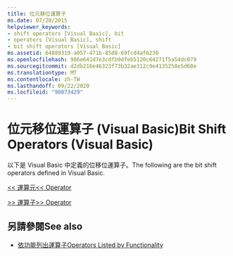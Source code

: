```yaml
---
title: 位元移位運算子
ms.date: 07/20/2015
helpviewer_keywords:
- shift operators [Visual Basic], bit
- operators [Visual Basic], shift
- bit shift operators [Visual Basic]
ms.assetid: 64889319-a057-471b-85d8-69fcd4af6230
ms.openlocfilehash: 986e641d7e3cdfb9dfeb5120c64271f5a54dc079
ms.sourcegitcommit: d2db216e46323f73b32ae312c9e4135258e5d68e
ms.translationtype: MT
ms.contentlocale: zh-TW
ms.lasthandoff: 09/22/2020
ms.locfileid: "90873429"
---
```

# <a name="bit-shift-operators-visual-basic"></a><span data-ttu-id="2ff06-102">位元移位運算子 (Visual Basic)</span><span class="sxs-lookup"><span data-stu-id="2ff06-102">Bit Shift Operators (Visual Basic)</span></span>

<span data-ttu-id="2ff06-103">以下是 Visual Basic 中定義的位移位運算子。</span><span class="sxs-lookup"><span data-stu-id="2ff06-103">The following are the bit shift operators defined in Visual Basic.</span></span>  
  
 [<span data-ttu-id="2ff06-104"><\< 運算元</span><span class="sxs-lookup"><span data-stu-id="2ff06-104"><\< Operator</span></span>](left-shift-operator.md)  
  
 [<span data-ttu-id="2ff06-105">>> 運算子</span><span class="sxs-lookup"><span data-stu-id="2ff06-105">>> Operator</span></span>](right-shift-operator.md)  
  
## <a name="see-also"></a><span data-ttu-id="2ff06-106">另請參閱</span><span class="sxs-lookup"><span data-stu-id="2ff06-106">See also</span></span>

- [<span data-ttu-id="2ff06-107">依功能列出運算子</span><span class="sxs-lookup"><span data-stu-id="2ff06-107">Operators Listed by Functionality</span></span>](operators-listed-by-functionality.md)
